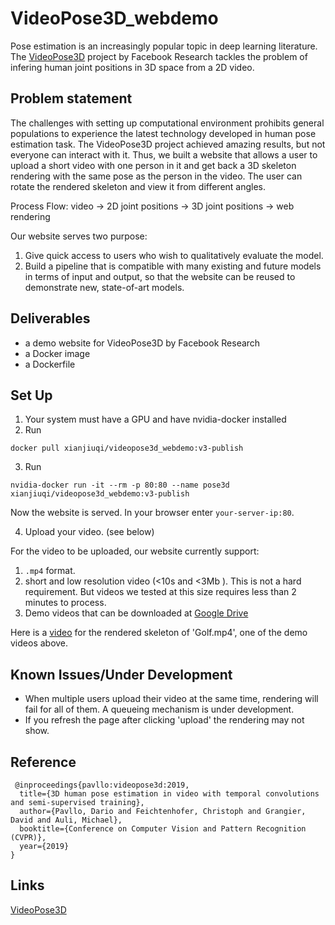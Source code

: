 # VideoPose3D_webdemo
Pose estimation is an increasingly popular topic in deep learning literature. The [VideoPose3D](https://github.com/facebookresearch/VideoPose3D) project by Facebook Research tackles the problem of infering human joint positions in 3D space from a 2D video. 

## Problem statement
The challenges with setting up computational environment prohibits general populations to experience the latest technology developed in human pose estimation task. The VideoPose3D project achieved amazing results, but not everyone can interact with it. Thus, we built a website that allows a user to upload a short video with one person in it and get back a 3D skeleton rendering with the same pose as the person in the video. The user can rotate the rendered skeleton and view it from different angles.

Process Flow:
video -> 2D joint positions -> 3D joint positions -> web rendering

Our website serves two purpose:
1. Give quick access to users who wish to qualitatively evaluate the model.
2. Build a pipeline that is compatible with many existing and future models in terms of input and output, so that the website can be reused to demonstrate new, state-of-art models.

## Deliverables
- a demo website for VideoPose3D by Facebook Research
- a Docker image
- a Dockerfile

## Set Up
1. Your system must have a GPU and have nvidia-docker installed
2. Run 
```
docker pull xianjiuqi/videopose3d_webdemo:v3-publish
``` 
3. Run 
```
nvidia-docker run -it --rm -p 80:80 --name pose3d xianjiuqi/videopose3d_webdemo:v3-publish
```
Now the website is served. In your browser enter `your-server-ip:80`.

4. Upload your video. (see below)

For the video to be uploaded, our website currently support:
1. `.mp4` format.
2. short and low resolution video (<10s and <3Mb ). This is not a hard requirement. But videos we tested at this size requires less than 2 minutes to process.
3. Demo videos that can be downloaded at [Google Drive](https://drive.google.com/drive/folders/1oie0jcFnaiaXKqHLPQoy1-hBgSO5lunG)

Here is a [video](https://youtu.be/ei55prz3Vyg) for the rendered skeleton of 'Golf.mp4', one of the demo videos above.

## Known Issues/Under Development
- When multiple users upload their video at the same time, rendering will fail for all of them. A queueing mechanism is under development.
- If you refresh the page after clicking 'upload' the rendering may not show.

## Reference
```
 @inproceedings{pavllo:videopose3d:2019,
  title={3D human pose estimation in video with temporal convolutions and semi-supervised training},
  author={Pavllo, Dario and Feichtenhofer, Christoph and Grangier, David and Auli, Michael},
  booktitle={Conference on Computer Vision and Pattern Recognition (CVPR)},
  year={2019}
}
```

## Links
[VideoPose3D](https://github.com/facebookresearch/VideoPose3D)
